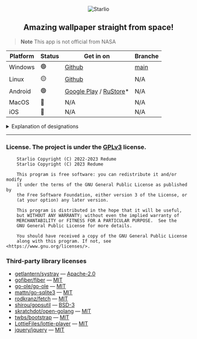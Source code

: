<p align="center"><img src="web/static/image/icons/favicon.png" alt="Starlio"></p>
<h2 align="center"> Amazing wallpaper straight from space! </h2>

> **Note**
> This app is not official from NASA

| Platform | Status | Get in on                                        | Branche                 | 
|----------|--------|--------------------------------------------------|-------------------------|
| Windows  | 🟢     | [Github][windows-download]                       | [main][windows-branche] |
| Linux    | 🟡     | [Github][linux-download]                         | N/A                     |
| Android  | 🟢     | [Google Play][google-play] / [RuStore][rustore]* | N/A                     |
| MacOS    | 🔴     | N/A                                              | N/A                     |
| iOS      | 🔴     | N/A                                              | N/A                     |

<details>
<summary>Explanation of designations</summary>

#### 🟢 — Development for the platform is supported to date
#### 🟡 — Development was earlier, but was discontinued
#### 🔴 — Not available for this platform
#### * — Loaded an old version, to get the current version it is better to install from [Google Play][google-play]
</details>

---

[windows-download]: https://github.com/Redume/Starlio/releases/latest
[windows-branche]: https://github.com/Redume/Starlio/

[linux-download]: https://github.com/Redume/Starlio/releases/download/v1.6/Starlio

[google-play]: https://play.google.com/store/apps/details?id=ru.murzify.everynasa
[rustore]: https://apps.rustore.ru/app/ru.murzify.Starlio

### License. The project is under the [GPLv3](https://www.gnu.org/licenses/gpl-3.0.html) license.

```
    Starlio Copyright (C) 2022-2023 Redume
    Starlio Copyright (C) 2023 Redume

    This program is free software: you can redistribute it and/or modify
    it under the terms of the GNU General Public License as published by
    the Free Software Foundation, either version 3 of the License, or
    (at your option) any later version.

    This program is distributed in the hope that it will be useful,
    but WITHOUT ANY WARRANTY; without even the implied warranty of
    MERCHANTABILITY or FITNESS FOR A PARTICULAR PURPOSE.  See the
    GNU General Public License for more details.

    You should have received a copy of the GNU General Public License
    along with this program. If not, see <https://www.gnu.org/licenses/>.
```

### Third-party library licenses
- [getlantern/systray](https://github.com/getlantern/systray) — [Apache-2.0](https://github.com/getlantern/systray/blob/master/LICENSE)
- [gofiber/fiber](https://github.com/gofiber/fiber) — [MIT](https://github.com/gofiber/fiber/blob/master/LICENSE)
- [go-ole/go-ole](https://github.com/go-ole/go-ole) — [MIT](https://github.com/go-ole/go-ole/blob/master/LICENSE)
- [mattn/go-sqlite3](https://github.com/mattn/go-sqlite3) — [MIT](https://github.com/mattn/go-sqlite3/blob/master/LICENSE)
- [rodkranz/fetch](https://github.com/rodkranz/fetch) — [MIT](https://github.com/rodkranz/fetch/blob/master/LICENSE)
- [shirou/gopsutil](https://github.com/shirou/gopsutil) — [BSD-3](https://github.com/shirou/gopsutil/blob/master/LICENSE)
- [skratchdot/open-golang](https://github.com/skratchdot/open-golang) — [MIT](https://github.com/skratchdot/open-golang/blob/master/LICENSE)
- [twbs/bootstrap](https://github.com/twbs/bootstrap) — [MIT](https://github.com/twbs/bootstrap/blob/main/LICENSE)
- [LottieFiles/lottie-player](https://github.com/LottieFiles/lottie-player) — [MIT](https://github.com/LottieFiles/lottie-player/blob/master/LICENSE)
- [jquery/jquery](https://github.com/jquery/jquery) — [MIT](https://github.com/jquery/jquery/blob/main/LICENSE.txt)
